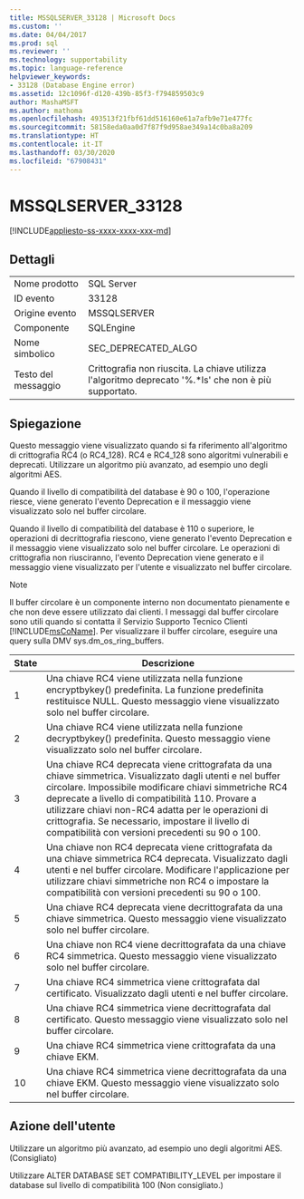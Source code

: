```yaml
---
title: MSSQLSERVER_33128 | Microsoft Docs
ms.custom: ''
ms.date: 04/04/2017
ms.prod: sql
ms.reviewer: ''
ms.technology: supportability
ms.topic: language-reference
helpviewer_keywords:
- 33128 (Database Engine error)
ms.assetid: 12c1096f-d120-439b-85f3-f794859503c9
author: MashaMSFT
ms.author: mathoma
ms.openlocfilehash: 493513f21fbf61dd516160e61a7afb9e71e477fc
ms.sourcegitcommit: 58158eda0aa0d7f87f9d958ae349a14c0ba8a209
ms.translationtype: HT
ms.contentlocale: it-IT
ms.lasthandoff: 03/30/2020
ms.locfileid: "67908431"
---
```

# <a name="mssqlserver_33128"></a>MSSQLSERVER_33128
[!INCLUDE[appliesto-ss-xxxx-xxxx-xxx-md](../../includes/appliesto-ss-xxxx-xxxx-xxx-md.md)]
  
## <a name="details"></a>Dettagli  
  
|||  
|-|-|  
|Nome prodotto|SQL Server|  
|ID evento|33128|  
|Origine evento|MSSQLSERVER|  
|Componente|SQLEngine|  
|Nome simbolico|SEC_DEPRECATED_ALGO|  
|Testo del messaggio|Crittografia non riuscita. La chiave utilizza l'algoritmo deprecato '%.*ls' che non è più supportato.|  
  
## <a name="explanation"></a>Spiegazione  
Questo messaggio viene visualizzato quando si fa riferimento all'algoritmo di crittografia RC4 (o RC4_128). RC4 e RC4_128 sono algoritmi vulnerabili e deprecati. Utilizzare un algoritmo più avanzato, ad esempio uno degli algoritmi AES.  
  
Quando il livello di compatibilità del database è 90 o 100, l'operazione riesce, viene generato l'evento Deprecation e il messaggio viene visualizzato solo nel buffer circolare.  
  
Quando il livello di compatibilità del database è 110 o superiore, le operazioni di decrittografia riescono, viene generato l'evento Deprecation e il messaggio viene visualizzato solo nel buffer circolare. Le operazioni di crittografia non riusciranno, l'evento Deprecation viene generato e il messaggio viene visualizzato per l'utente e visualizzato nel buffer circolare.  
  
> [!NOTE]  
> Il buffer circolare è un componente interno non documentato pienamente e che non deve essere utilizzato dai clienti. I messaggi dal buffer circolare sono utili quando si contatta il Servizio Supporto Tecnico Clienti [!INCLUDE[msCoName](../../includes/msconame-md.md)]. Per visualizzare il buffer circolare, eseguire una query sulla DMV sys.dm_os_ring_buffers.  
  
|State|Descrizione|  
|---------|---------------|  
|1|Una chiave RC4 viene utilizzata nella funzione encryptbykey() predefinita. La funzione predefinita restituisce NULL. Questo messaggio viene visualizzato solo nel buffer circolare.|  
|2|Una chiave RC4 viene utilizzata nella funzione decryptbykey() predefinita. Questo messaggio viene visualizzato solo nel buffer circolare.|  
|3|Una chiave RC4 deprecata viene crittografata da una chiave simmetrica. Visualizzato dagli utenti e nel buffer circolare. Impossibile modificare chiavi simmetriche RC4 deprecate a livello di compatibilità 110. Provare a utilizzare chiavi non-RC4 adatta per le operazioni di crittografia. Se necessario, impostare il livello di compatibilità con versioni precedenti su 90 o 100.|  
|4|Una chiave non RC4 deprecata viene crittografata da una chiave simmetrica RC4 deprecata. Visualizzato dagli utenti e nel buffer circolare. Modificare l'applicazione per utilizzare chiavi simmetriche non RC4 o impostare la compatibilità con versioni precedenti su 90 o 100.|  
|5|Una chiave RC4 deprecata viene decrittografata da una chiave simmetrica. Questo messaggio viene visualizzato solo nel buffer circolare.|  
|6|Una chiave non RC4 viene decrittografata da una chiave RC4 simmetrica. Questo messaggio viene visualizzato solo nel buffer circolare.|  
|7|Una chiave RC4 simmetrica viene crittografata dal certificato. Visualizzato dagli utenti e nel buffer circolare.|  
|8|Una chiave RC4 simmetrica viene decrittografata dal certificato. Questo messaggio viene visualizzato solo nel buffer circolare.|  
|9|Una chiave RC4 simmetrica viene crittografata da una chiave EKM.|  
|10|Una chiave RC4 simmetrica viene decrittografata da una chiave EKM. Questo messaggio viene visualizzato solo nel buffer circolare.|  
  
## <a name="user-action"></a>Azione dell'utente  
Utilizzare un algoritmo più avanzato, ad esempio uno degli algoritmi AES. (Consigliato)  
  
Utilizzare ALTER DATABASE SET COMPATIBILITY_LEVEL per impostare il database sul livello di compatibilità 100 (Non consigliato.)  
  
